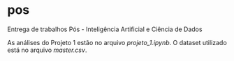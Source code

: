 # pos
Entrega de trabalhos Pós - Inteligência Artificial e Ciência de Dados

As análises do Projeto 1 estão no arquivo _projeto_1.ipynb_.
O dataset utilizado está no arquivo _master.csv_.
